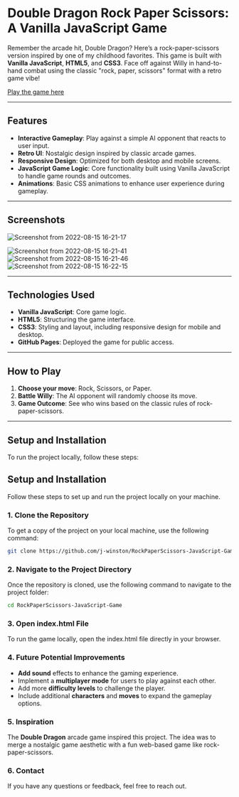 # Double Dragon Rock Paper Scissors: A Vanilla JavaScript Game

Remember the arcade hit, Double Dragon? Here’s a rock-paper-scissors version inspired by one of my childhood favorites. This game is built with **Vanilla JavaScript**, **HTML5**, and **CSS3**. Face off against Willy in hand-to-hand combat using the classic "rock, paper, scissors" format with a retro game vibe!

[Play the game here](https://j-winston.github.io/Double-Dragon-Rock-Scissors-Paper/)

---

## Features

- **Interactive Gameplay**: Play against a simple AI opponent that reacts to user input.
- **Retro UI**: Nostalgic design inspired by classic arcade games.
- **Responsive Design**: Optimized for both desktop and mobile screens.
- **JavaScript Game Logic**: Core functionality built using Vanilla JavaScript to handle game rounds and outcomes.
- **Animations**: Basic CSS animations to enhance user experience during gameplay.

---

## Screenshots

![Screenshot from 2022-08-15 16-21-17](https://user-images.githubusercontent.com/102254727/184711899-40996198-d26c-4e22-8de8-534f8189c8c9.png)


![Screenshot from 2022-08-15 16-21-41](https://user-images.githubusercontent.com/102254727/184712050-4865b8e1-843b-4b4a-8aa3-7e43651fedb9.png)
![Screenshot from 2022-08-15 16-21-46](https://user-images.githubusercontent.com/102254727/184712069-eeec02cd-73e4-451a-bb7f-53232ad889ae.png)
![Screenshot from 2022-08-15 16-22-15](https://user-images.githubusercontent.com/102254727/184712079-e658fc0b-00cf-4a85-a00a-ae9c6fcb0eea.png)

---

## Technologies Used

- **Vanilla JavaScript**: Core game logic.
- **HTML5**: Structuring the game interface.
- **CSS3**: Styling and layout, including responsive design for mobile and desktop.
- **GitHub Pages**: Deployed the game for public access.

---

## How to Play

1. **Choose your move**: Rock, Scissors, or Paper.
2. **Battle Willy**: The AI opponent will randomly choose its move.
3. **Game Outcome**: See who wins based on the classic rules of rock-paper-scissors.

---

## Setup and Installation

To run the project locally, follow these steps:

## Setup and Installation

Follow these steps to set up and run the project locally on your machine.

### 1. Clone the Repository

To get a copy of the project on your local machine, use the following command:

```bash
git clone https://github.com/j-winston/RockPaperScissors-JavaScript-Game.git
```

### 2. Navigate to the Project Directory
Once the repository is cloned, use the following command to navigate to the project folder:
```bash
cd RockPaperScissors-JavaScript-Game
```

### 3. Open index.html File 
To run the game locally, open the index.html file directly in your browser.

### 4. Future Potential Improvements 
* **Add sound** effects to enhance the gaming experience.
* Implement a **multiplayer mode** for users to play against each other.
* Add more **difficulty levels** to challenge the player.
* Include additional **characters** and **moves** to expand the gameplay options.


### 5. Inspiration
The **Double Dragon** arcade game inspired this project. The idea was to merge a nostalgic game aesthetic with a fun web-based game like rock-paper-scissors. 


### 6. Contact
If you have any questions or feedback, feel free to reach out. 


